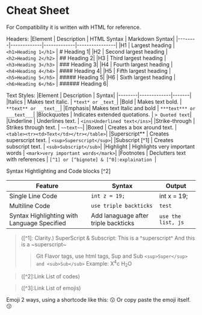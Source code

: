 # Cheat Sheet

For Compatibility it is written with HTML for reference.

Headers:
|Element | Description | HTML Syntax | Markdown Syntax|
|--------|-------------|-------------|----------------|
|H1 | Largest heading | `<h1>Heading 1</h1>` | # Heading 1|
|H2 | Second largest heading |`<h2>Heading 2</h2>` | ## Heading 2|
|H3 | Third largest heading | `<h3>Heading 3</h3>` | ### Heading 3|
|H4 | Fourth largest heading | `<h4>Heading 4</h4>` | #### Heading 4|
|H5 | Fifth largest heading | `<h5>Heading 5</h5>` | ##### Heading 5|
|H6 | Sixth largest heading | `<h6>Heading 6</h6>` | ###### Heading 6|

Text Styles:
|Element | Description | Syntax|
|--------|-------------|-------|
|Italics | Makes text italic. | `*text* or _text_`|
|Bold | Makes text bold. | `**text** or __text__`|
|Emphasis| Makes text Italic and bold | `***text*** or ___text___`|
|Blockquotes | Indicates extended quotations. | `> Quoted text`|
|Underline | Underlines text. | `<ins>Underlined text</ins>`|
|Strike-through | Strikes through text. | `~~text~~`|
|Boxed | Creates a box around text. | `<table><tr><td>Text</td></tr></table>`|
|Superscript** | Creates superscript text. | `<sup>Superscript</sup>`|
|Subscript [^1] | Creates subscript text. | `<sub>Subscript</sub>`|
|Highlight | Highlights very important words | `<mark>very important words</mark>`|
|Footnotes | Declutters text with references | `[^1] or [^bignote] & [^0]:explaination `|

Syntax Hightlighting and Code blocks [^2]

|Feature|Syntax|Output|
|-------|------|------|
Single Line Code | ` int z = 19; ` | int x = 19;
Multiline Code | ` use triple backticks ` | ``` test ``` |
Syntax Highlighting with Language Specified | Add lanaguage after triple backticks | ``` use the list, js ```|









> ([^1]: Clarity.)
SuperScript & Subscript:
This is a ^superscript^
And this is a ~superscript~
>>Git Flavor tags, use html tags, Sup and Sub
`<sup>Super</sup> and <sub>Sub</sub>`
Example:
X<sup>4</sup>c
H<sub>2</sub>O

> ([^2]:Link List of codes)

> ([^3]:Link List of emojis)



Emoji 2 ways, using a shortcode like this:
:kissing:
Or copy paste the emoji itself.
😗